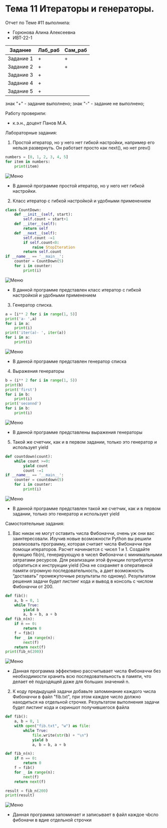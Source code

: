 # Тема 11 Итераторы и генераторы.
Отчет по Теме #11 выполнила:
- Горюнова Алина Алексеевна
- ИВТ-22-1

| Задание | Лаб_раб | Сам_раб|
| ------ | ------ | ------|
| Задание 1 | + | + |
| Задание 2 | + | + |
| Задание 3 | + | 
| Задание 4 | + | 
| Задание 5 | + | 


знак "+" - задание выполнено; знак "-" - задание не выполнено;

Работу проверили:
- к.э.н., доцент Панов М.А.


Лабораторные задания:	


1) Простой итератор, но у него нет гибкой настройки, например его
нельзя развернуть. Он работает просто как next(), но нет prev()

```python
numbers = [0, 1, 2, 3, 4, 5]
for item in numbers:
    print(item)
```
![Меню](https://github.com/Goryunova-a/Lab.rab./blob/main/pic11/pic1.png)
- В данной программе простой итератор, но у него нет гибкой настройки.


2) Класс итератор с гибкой настройкой и удобными применением

```python
class CountDown:
    def __init__(self, start):
        self.count = start+1
    def __iter__(self):
        return self
    def __next__(self):
        self.count -=1
        if self.count<0:
            raise StopIteration
        return self.count
if __name__ == '__main__':
    counter = CountDown(5)
    for i in counter:
        print(i)
```
![Меню](https://github.com/Goryunova-a/Lab.rab./blob/main/pic11/pic2.png)
- В данной программе представлен класс итератор с гибкой настройкой и удобными применением

3) Генератор списка.
```python
a = [i** 2 for i in range(1, 5)]
print('a- ',a)
for i in a:
    print(i)
print('iter(a)- ', iter(a))
for i in a:
    print(i)
```
![Меню](https://github.com/Goryunova-a/Lab.rab./blob/main/pic11/pic3.png)
- В данной программе представлен генератор списка

4) Выражения генераторы
```python
b = (i** 2 for i in range(1, 5))
print(b)
print('first')
for i in b:
    print(i)
print('seconnd')
for i in b:
    print(i)
```
![Меню](https://github.com/Goryunova-a/Lab.rab./blob/main/pic11/pic4.png)
- В данной программе представлены выражения генераторы


5) Такой же счетчик, как и в первом задании, только это генератор и
использует yield
```python
def countdown(count):
    while count >=0:
        yield count
        count -=1
if __name__ == '__main__':
    counter = countdown(5)
    for i in counter:
        print(i)
```
![Меню](https://github.com/Goryunova-a/Lab.rab./blob/main/pic11/pic5.png)
- В данной программе представлен такой же счетчик, как и в первом задании, только это генератор и использует yield

Самостоятельные задания:


1) Вас никак не могут оставить числа Фибоначчи, очень уж они вас заинтересовали. Изучив новые возможности Python вы решили реализовать программу, которая считает числа Фибоначчи при помощи итераторов. Расчет начинается с чисел 1 и 1. Создайте функцию fib(n), генерирующую в чисел Фибоначчи с минимальными затратами ресурсов. Для реализации этой функции потребуется обратиться к инструкции yield (Она не сохраняет в оперативной памяти огромную последовательность, а дает возможность “доставать” промежуточные результаты по одному). Результатом решения задачи будет листинг кода и вывод в консоль с числом Фибоначчи от 200.

```python
def fib():
    a, b = 0, 1
    while True:
        yield b
        a, b = b, a + b
def fib_n(n):
    if n == 0:
        return 0
    f = fib()
    for _ in range(n):
        next(f)
    return next(f)
print(fib_n(200))
```
![Меню](https://github.com/Goryunova-a/Lab.rab./blob/main/pic11/pic6.png)
- Данная программа эффективно рассчитывает числа Фибоначчи без необходимости хранить всю последовательность в памяти, что делает её подходящей даже для больших значений n.

2) К коду предыдущей задачи добавьте запоминание каждого числа Фибоначчи в файл "fib.txt", при этом каждое число должно
находиться на отдельной строчке. Результатом выполнения задачи будет листинг кода и скриншот получившегося файла
```python
def fib():
    a, b = 0, 1
    with open("fib.txt", "w") as file:
        while True:
            file.write(str(b) + "\n")
            yield b
            a, b = b, a + b

def fib_n(n):
    if n == 0:
        return 0
    f = fib()
    for _ in range(n):
        next(f)
    return next(f)

result = fib_n(200)
print(result)
```
![Меню](https://github.com/Goryunova-a/Lab.rab./blob/main/pic11/pic7.png)
- Данная программа запоминает и записывает в файл каждое чbсло фибоначи в вдие отдельной строчки
